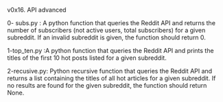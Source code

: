 v0x16. API advanced





0- subs.py : A python function that queries the Reddit API and returns the number of subscribers (not active users, total subscribers) for a given subreddit. If an invalid subreddit is given, the function should return 0.




1-top_ten.py :A python function that queries the Reddit API and prints the titles of the first 10 hot posts listed for a given subreddit.

2-recusive.py: Python recursive function that queries the Reddit API and returns a list containing the titles of all hot articles for a given subreddit. If no results are found for the given subreddit, the function should return None.

